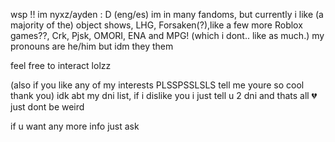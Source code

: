wsp !! im nyxz/ayden : D (eng/es)
im in many fandoms, but currently i like (a majority of the) object shows, LHG, Forsaken(?),like a few more Roblox games??, Crk, Pjsk, OMORI, ENA and MPG! (which i dont.. like as much.)
my pronouns are he/him but idm they them

feel free to interact lolzz

(also if you like any of my interests PLSSPSSLSLS tell me youre so cool thank you)
idk abt my dni list, if i dislike you i just tell u 2 dni and thats all 💔 just dont be weird

if u want any more info just ask
